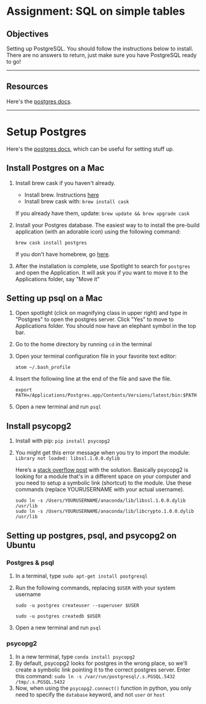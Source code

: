# Assignment: SQL on simple tables

## Objectives

Setting up PostgreSQL. You should follow the instructions below to install. There are no answers to return, just make sure you have PostgreSQL ready to go!

_______________________________________

## Resources

Here's the [postgres docs](http://www.postgresql.org/docs/9.3/interactive/).

_______________________________________

# Setup Postgres

Here's the [postgres docs](http://www.postgresql.org/docs/9.3/interactive/), which can be useful for setting stuff up.

## Install Postgres on a Mac

1. Install brew cask if you haven't already.

    * Install brew. Instructions [here](http://brew.sh/)
    * Install brew cask with: `brew install cask`
    
    If you already have them, update: `brew update && brew upgrade cask`

1. Install your Postgres database. The easiest way to to install the pre-build application (with an adorable icon) using the following command:

     ```
     brew cask install postgres
     ```

    If you don't have homebrew, go [here](http://brew.sh/).

2. After the installation is complete, use Spotlight to search for `postgres` and open the Application. It will ask you if you want to move it to the Applications folder, say "Move it"


## Setting up psql on a Mac

1. Open spotlight (click on magnifying class in upper right) and type in "Postgres" to open the postgres server. Click "Yes" to move to Applications folder. You should now have an elephant symbol in the top bar.

2. Go to the home directory by running `cd` in the terminal

3. Open your terminal configuration file in your favorite text editor:

      `atom ~/.bash_profile`

3. Insert the following line at the end of the file and save the file.

      ```export PATH=/Applications/Postgres.app/Contents/Versions/latest/bin:$PATH``` 

4. Open a new terminal and run `psql`  

## Install psycopg2

1. Install with pip: `pip install psycopg2`

2. You might get this error message when you try to import the module: `Library not loaded: libssl.1.0.0.dylib`

      Here’s a [stack overflow post](http://stackoverflow.com/questions/27264574/import-psycopg2-library-not-loaded-libssl-1-0-0-dylib) with the solution. Basically psycopg2 is looking for a module that's in a different space on your computer and you need to setup a symbolic link (shortcut) to the module. Use these commands (replace YOURUSERNAME with your actual username).

      ```
      sudo ln -s /Users/YOURUSERNAME/anaconda/lib/libssl.1.0.0.dylib /usr/lib
      sudo ln -s /Users/YOURUSERNAME/anaconda/lib/libcrypto.1.0.0.dylib /usr/lib
      ```


## Setting up postgres, psql, and psycopg2 on Ubuntu

### Postgres & psql
1. In a terminal, type `sudo apt-get install postgresql`

2. Run the following commands, replacing `$USER` with your system username

   ```sudo -u postgres createuser --superuser $USER```

   ```sudo -u postgres createdb $USER```

3. Open a new terminal and run `psql`

### psycopg2
1. In a new terminal, type `conda install psycopg2`
2. By default, psycopg2 looks for postgres in the wrong place, so we'll create a symbolic link pointing it to the correct postgres server. Enter this command: `sudo ln -s /var/run/postgresql/.s.PGSQL.5432 /tmp/.s.PGSQL.5432`
3. Now, when using the `psycopg2.connect()` function in python, you only need to specify the `database` keyword, and not `user` or `host`
